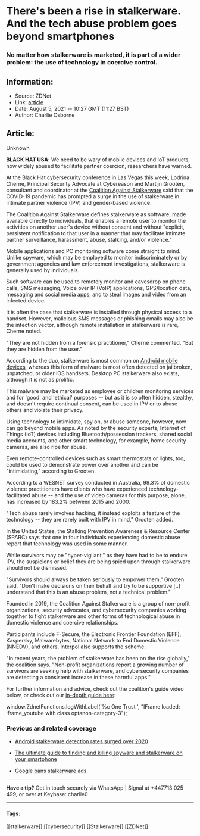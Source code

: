 # There's been a rise in stalkerware. And the tech abuse problem goes beyond smartphones
### No matter how stalkerware is marketed, it is part of a wider problem: the use of technology in coercive control.

## Information:
+ Source: ZDNet
+ Link: [article](https://www.zdnet.com/article/theres-been-a-rise-in-stalkerware-and-the-tech-abuse-problem-goes-beyond-smartphones/)
+ Date: August 5, 2021 -- 10:27 GMT (11:27 BST)
+ Author: Charlie Osborne


## Article:
Unknown

**BLACK HAT USA**: We need to be wary of mobile devices and IoT products, now widely abused to facilitate partner coercion, researchers have warned. 


At the Black Hat cybersecurity conference in Las Vegas this week, Lodrina Cherne, Principal Security Advocate at Cybereason and Martijn Grooten, consultant and coordinator at the [Coalition Against Stalkerware](https://stopstalkerware.org/) said that the COVID-19 pandemic has prompted a surge in the use of stalkerware in intimate partner violence (IPV) and gender-based violence. 

The Coalition Against Stalkerware defines stalkerware as software, made available directly to individuals, that enables a remote user to monitor the activities on another user's device without consent and without "explicit, persistent notification to that user in a manner that may facilitate intimate partner surveillance, harassment, abuse, stalking, and/or violence." 

Mobile applications and PC monitoring software come straight to mind. Unlike spyware, which may be employed to monitor indiscriminately or by government agencies and law enforcement investigations, stalkerware is generally used by individuals.

Such software can be used to remotely monitor and eavesdrop on phone calls, SMS messaging, Voice over IP (VoIP) applications, GPS/location data, messaging and social media apps, and to steal images and video from an infected device. 

It is often the case that stalkerware is installed through physical access to a handset. However, malicious SMS messages or phishing emails may also be the infection vector, although remote installation in stalkerware is rare, Cherne noted. 

"They are not hidden from a forensic practitioner," Cherne commented. "But they are hidden from the user."






According to the duo, stalkerware is most common on [Android mobile devices](https://www.zdnet.com/article/stalkerware-adoption-rates-surge-over-2020-hundreds-of-vulnerabilities-found/), whereas this form of malware is most often detected on jailbroken, unpatched, or older iOS handsets. Desktop PC stalkerware also exists, although it is not as prolific.

This malware may be marketed as employee or children monitoring services and for 'good' and 'ethical' purposes -- but as it is so often hidden, stealthy, and doesn't require continual consent, can be used in IPV or to abuse others and violate their privacy. 

Using technology to intimidate, spy on, or abuse someone, however, now can go beyond mobile apps. As noted by the security experts, Internet of Things (IoT) devices including Bluetooth/possession trackers, shared social media accounts, and other smart technology, for example, home security cameras, are also ripe for abuse. 

Even remote-controlled devices such as smart thermostats or lights, too, could be used to demonstrate power over another and can be "intimidating," according to Grooten.

According to a WESNET survey conducted in Australia, 99.3% of domestic violence practitioners have clients who have experienced technology-facilitated abuse -- and the use of video cameras for this purpose, alone, has increased by 183.2% between 2015 and 2000.

"Tech abuse rarely involves hacking, it instead exploits a feature of the technology -- they are rarely built with IPV in mind," Grooten added.

In the United States, the Stalking Prevention Awareness & Resource Center (SPARC) says that one in four individuals experiencing domestic abuse report that technology was used in some manner.  

While survivors may be "hyper-vigilant," as they have had to be to endure IPV, the suspicions or belief they are being spied upon through stalkerware should not be dismissed. 

"Survivors should always be taken seriously to empower them," Grooten said. "Don't make decisions on their behalf and try to be supportive [..] understand that this is an abuse problem, not a technical problem." 

Founded in 2019, the Coalition Against Stalkerware is a group of non-profit organizations, security advocates, and cybersecurity companies working together to fight stalkerware and other forms of technological abuse in domestic violence and coercive relationships.  

Participants include F-Secure, the Electronic Frontier Foundation (EFF), Kaspersky, Malwarebytes, National Network to End Domestic Violence (NNEDV), and others. Interpol also supports the scheme.  

"In recent years, the problem of stalkerware has been on the rise globally," the coalition says. "Non-profit organizations report a growing number of survivors are seeking help with stalkerware, and cybersecurity companies are detecting a consistent increase in these harmful apps." 

For further information and advice, check out the coalition's guide video below, or check out our [in-depth guide here](https://www.zdnet.com/article/the-ultimate-guide-to-finding-and-killing-spyware-and-stalkerware/): 





 window.ZdnetFunctions.logWithLabel('%c One Trust ', "IFrame loaded: iframe\_youtube with class optanon-category-3");
 

###  Previous and related coverage

* [Android stalkerware detection rates surged over 2020](https://www.zdnet.com/article/stalkerware-adoption-rates-surge-over-2020-hundreds-of-vulnerabilities-found/)  

* [The ultimate guide to finding and killing spyware and stalkerware on your smartphone](https://www.zdnet.com/article/the-ultimate-guide-to-finding-and-killing-spyware-and-stalkerware/)  

* [Google bans stalkerware ads](https://www.zdnet.com/article/google-bans-stalkerware-ads/)  




---

**Have a tip?** Get in touch securely via WhatsApp | Signal at +447713 025 499, or over at Keybase: charlie0



---





#### Tags:
[[stalkerware]] [[cybersecurity]] [[Stalkerware]] [[ZDNet]]
